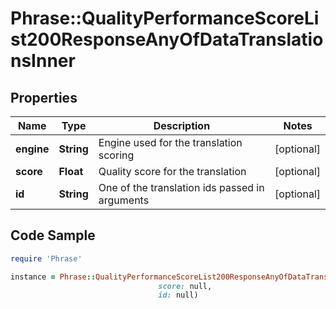 # Phrase::QualityPerformanceScoreList200ResponseAnyOfDataTranslationsInner

## Properties

Name | Type | Description | Notes
------------ | ------------- | ------------- | -------------
**engine** | **String** | Engine used for the translation scoring | [optional] 
**score** | **Float** | Quality score for the translation | [optional] 
**id** | **String** | One of the translation ids passed in arguments | [optional] 

## Code Sample

```ruby
require 'Phrase'

instance = Phrase::QualityPerformanceScoreList200ResponseAnyOfDataTranslationsInner.new(engine: null,
                                 score: null,
                                 id: null)
```


